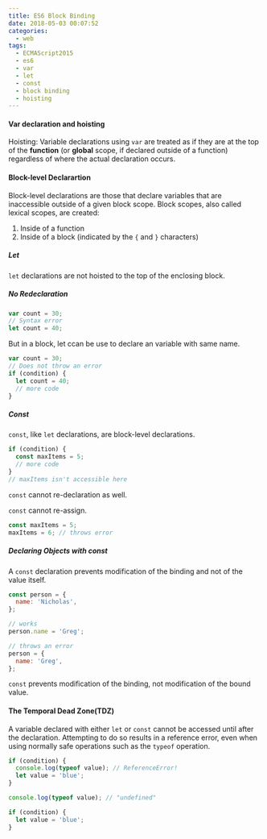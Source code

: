 ```yaml
---
title: ES6 Block Binding
date: 2018-05-03 00:07:52
categories:
  - web
tags:
  - ECMAScript2015
  - es6
  - var
  - let
  - const
  - block binding
  - hoisting
---
```


#### Var declaration and hoisting

Hoisting: Variable declarations using `var` are treated as if they are at the top of the **function** (or **global** scope, if declared outside of a function) regardless of where the actual declaration occurs.

#### Block-level Declarartion

Block-level declarations are those that declare variables that are inaccessible outside of a given block scope. Block scopes, also called lexical scopes, are created:

1.  Inside of a function
2.  Inside of a block (indicated by the `{` and `}` characters)

##### Let

`let` declarations are not hoisted to the top of the enclosing block.

##### No Redeclaration

```js
var count = 30;
// Syntax error
let count = 40;
```

But in a block, let ccan be use to declare an variable with same name.

```js
var count = 30;
// Does not throw an error
if (condition) {
  let count = 40;
  // more code
}
```

##### Const

`const`, like `let` declarations, are block-level declarations.

```js
if (condition) {
  const maxItems = 5;
  // more code
}
// maxItems isn't accessible here
```

`const` cannot re-declaration as well.

`const` cannot re-assign.

```js
const maxItems = 5;
maxItems = 6; // throws error
```

##### Declaring Objects with const

A `const` declaration prevents modification of the binding and not of the value itself.

```js
const person = {
  name: 'Nicholas',
};

// works
person.name = 'Greg';

// throws an error
person = {
  name: 'Greg',
};
```

`const` prevents modification of the binding, not modification of the bound value.

#### The Temporal Dead Zone(TDZ)

A variable declared with either `let` or `const` cannot be accessed until after the declaration. Attempting to do so results in a reference error, even when using normally safe operations such as the `typeof` operation.

```js
if (condition) {
  console.log(typeof value); // ReferenceError!
  let value = 'blue';
}

console.log(typeof value); // "undefined"

if (condition) {
  let value = 'blue';
}
```
